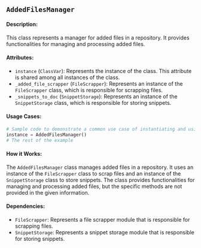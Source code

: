 ## `AddedFilesManager`

#### Description:
This class represents a manager for added files in a repository. It provides functionalities for managing and processing added files.

#### Attributes:
- `instance` (`ClassVar`): Represents the instance of the class. This attribute is shared among all instances of the class.
- `_added_file_scrapper` (`FileScrapper`): Represents an instance of the `FileScrapper` class, which is responsible for scrapping files.
- `_snippets_to_doc` (`SnippetStorage`): Represents an instance of the `SnippetStorage` class, which is responsible for storing snippets.

#### Usage Cases:

```python
# Sample code to demonstrate a common use case of instantiating and using the class
instance = AddedFilesManager()
# The rest of the example
```

#### How it Works:

The `AddedFilesManager` class manages added files in a repository. It uses an instance of the `FileScrapper` class to scrap files and an instance of the `SnippetStorage` class to store snippets. The class provides functionalities for managing and processing added files, but the specific methods are not provided in the given information.

#### Dependencies:
- `FileScrapper`: Represents a file scrapper module that is responsible for scrapping files.
- `SnippetStorage`: Represents a snippet storage module that is responsible for storing snippets.